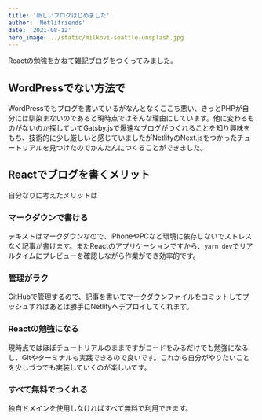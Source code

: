 ```yaml
---
title: '新しいブログはじめました'
author: 'Netlifriends'
date: '2021-08-12'
hero_image: ../static/milkovi-seattle-unsplash.jpg
---
```


Reactの勉強をかねて雑記ブログをつくってみました。

## WordPressでない方法で

WordPressでもブログを書いているがなんとなくここち悪い、きっとPHPが自分には馴染まないのであると現時点ではそんな理由にしています。他に変わるものがないのか探していてGatsby.jsで爆速なブログがつくれることを知り興味をもち、技術的に少し厳しいと感じていましたがNetlifyのNext.jsをつかったチュートリアルを見つけたのでかんたんにつくることができました。

## Reactでブログを書くメリット

自分なりに考えたメリットは

### マークダウンで書ける

テキストはマークダウンなので、iPhoneやPCなど環境に依存しないでストレスなく記事が書けます。またReactのアプリケーションですから、`yarn dev`でリアルタイムにプレビューを確認しながら作業ができ効率的です。

### 管理がラク

GitHubで管理するので、記事を書いてマークダウンファイルをコミットしてプッシュすればあとは勝手にNetlifyへデプロイしてくれます。

### Reactの勉強になる

現時点ではほぼチュートリアルのままですがコードをみるだけでも勉強になるし、Gitやターミナルも実践できるので良いです。これから自分がやりたいことを少しづつでも実装していくのが楽しいです。

### すべて無料でつくれる

独自ドメインを使用しなければすべて無料で利用できます。

